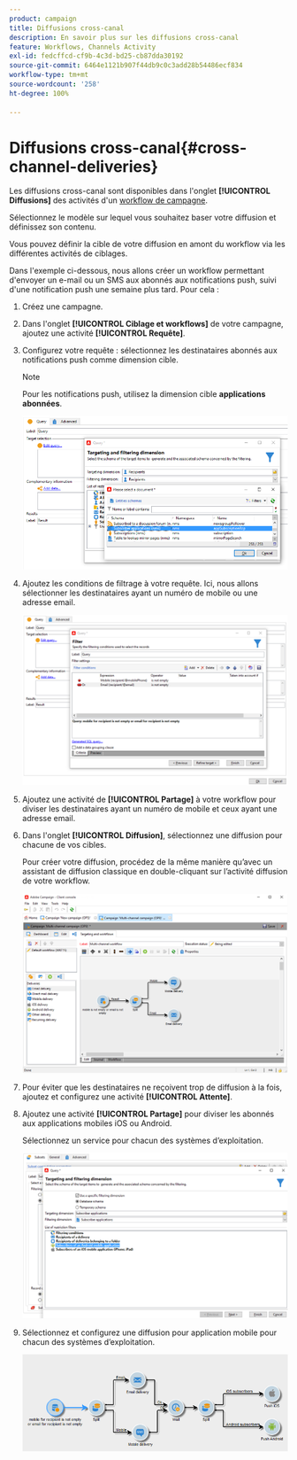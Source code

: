 ```yaml
---
product: campaign
title: Diffusions cross-canal
description: En savoir plus sur les diffusions cross-canal
feature: Workflows, Channels Activity
exl-id: fedcffcd-cf9b-4c3d-bd25-cb87dda30192
source-git-commit: 6464e1121b907f44db9c0c3add28b54486ecf834
workflow-type: tm+mt
source-wordcount: '258'
ht-degree: 100%

---
```


# Diffusions cross-canal{#cross-channel-deliveries}

Les diffusions cross-canal sont disponibles dans l&#39;onglet **[!UICONTROL Diffusions]** des activités d&#39;un [workflow de campagne](campaign-workflows.md).

Sélectionnez le modèle sur lequel vous souhaitez baser votre diffusion et définissez son contenu.

Vous pouvez définir la cible de votre diffusion en amont du workflow via les différentes activités de ciblages.

Dans l&#39;exemple ci-dessous, nous allons créer un workflow permettant d&#39;envoyer un e-mail ou un SMS aux abonnés aux notifications push, suivi d&#39;une notification push une semaine plus tard. Pour cela :

1. Créez une campagne.
1. Dans l&#39;onglet **[!UICONTROL Ciblage et workflows]** de votre campagne, ajoutez une activité **[!UICONTROL Requête]**.
1. Configurez votre requête : sélectionnez les destinataires abonnés aux notifications push comme dimension cible.

   >[!NOTE]
   >
   >Pour les notifications push, utilisez la dimension cible **applications abonnées**.

   ![](assets/cross_channel_delivery_1.png)

1. Ajoutez les conditions de filtrage à votre requête. Ici, nous allons sélectionner les destinataires ayant un numéro de mobile ou une adresse email.

   ![](assets/cross_channel_delivery_2.png)

1. Ajoutez une activité de **[!UICONTROL Partage]** à votre workflow pour diviser les destinataires ayant un numéro de mobile et ceux ayant une adresse email.
1. Dans l&#39;onglet **[!UICONTROL Diffusion]**, sélectionnez une diffusion pour chacune de vos cibles.

   Pour créer votre diffusion, procédez de la même manière qu’avec un assistant de diffusion classique en double-cliquant sur l’activité diffusion de votre workflow.

   ![](assets/cross_channel_delivery_3.png)

1. Pour éviter que les destinataires ne reçoivent trop de diffusion à la fois, ajoutez et configurez une activité **[!UICONTROL Attente]**.
1. Ajoutez une activité **[!UICONTROL Partage]** pour diviser les abonnés aux applications mobiles iOS ou Android.

   Sélectionnez un service pour chacun des systèmes d’exploitation.

   ![](assets/cross_channel_delivery_4.png)

1. Sélectionnez et configurez une diffusion pour application mobile pour chacun des systèmes d’exploitation.

   ![](assets/cross_channel_delivery_5.png)
